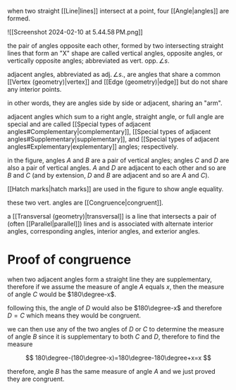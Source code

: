 when two straight [[Line|lines]] intersect at a point, four [[Angle|angles]] are formed. 

![[Screenshot 2024-02-10 at 5.44.58 PM.png]]

the pair of angles opposite each other, formed by two intersecting straight lines that form an "X" shape are called vertical angles, opposite angles, or vertically opposite angles; abbreviated as $\text{vert. opp.}\,\angle{s}$. 

adjacent angles, abbreviated as $\text{adj.}\,\angle{s}$., are angles that share a common [[Vertex (geometry)|vertex]] and [[Edge (geometry)|edge]] but do not share any interior points. 

in other words, they are angles side by side or adjacent, sharing an "arm". 

adjacent angles which sum to a right angle, straight angle, or full angle are special and are called [[Special types of adjacent angles#Complementary|complementary]], [[Special types of adjacent angles#Supplementary|supplementary]], and [[Special types of adjacent angles#Explementary|explementary]] angles; respectively. 

in the figure, angles $A$ and $B$ are a pair of vertical angles; angles $C$ and $D$ are also a pair of vertical angles. $A$ and $D$ are adjacent to each other and so are $B$ and $C$ (and by extension, $D$ and $B$ are adjacent and so are $A$ and $C$).

[[Hatch marks|hatch marks]] are used in the figure to show angle equality.

these two vert. angles are [[Congruence|congruent]]. 

a [[Transversal (geometry)|transversal]] is a line that intersects a pair of (often [[Parallel|parallel]]) lines and is associated with alternate interior angles, corresponding angles, interior angles, and exterior angles.
 
# Proof of congruence

when two adjacent angles form a straight line they are supplementary, therefore if we assume the measure of angle $A$ equals $x$, then the measure of angle $C$ would be $180\degree-x$.

following this, the angle of $D$ would also be $180\degree-x$ and therefore $D=C$ which means they would be congruent. 

we can then use any of the two angles of $D$ or $C$ to determine the measure of angle $B$ since it is supplementary to both $C$ and $D$, therefore to find the measure

$$
180\degree-(180\degree-x)=180\degree-180\degree+x=x
$$

therefore, angle $B$ has the same measure of angle $A$ and we just proved they are congruent.